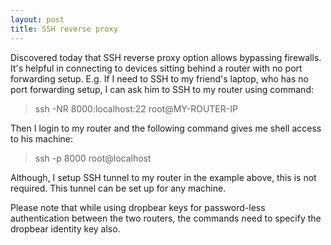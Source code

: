 ```yaml
---
layout: post
title: SSH reverse proxy
---
```


Discovered today that SSH reverse proxy option allows bypassing firewalls. It's helpful in connecting to devices sitting behind a router with no port forwarding setup. E.g. If I need to SSH to my friend's laptop, who has no port forwarding setup, I can ask him to SSH to my router using command:

>    ssh -NR 8000:localhost:22 root@MY-ROUTER-IP

Then I login to my router and the following command gives me shell access to his machine:

>    ssh -p 8000 root@localhost

Although, I setup SSH tunnel to my router in the example above, this is not required. This tunnel can be set up for any machine.

Please note that while using dropbear keys for password-less authentication between the two routers, the commands need to specify the dropbear identity key also.
